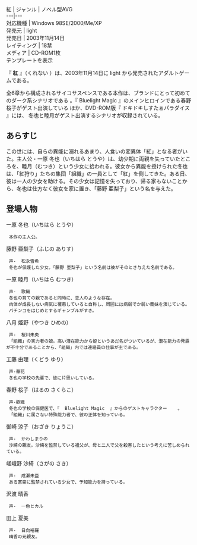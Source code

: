 紅  |  ジャンル  |  ノベル型AVG   
---|---  
対応機種  |  Windows 98SE/2000/Me/XP   
発売元  |  light   
発売日  |  2003年11月14日   
レイティング  |  18禁   
メディア  |  CD-ROM1枚   
テンプレートを表示  
  
『 **紅** 』（くれない    ）は、2003年11月14日に  light  から発売されたアダルトゲームである。

全6章から構成されるサイコサスペンスである本作は、ブランドにとって初めてのダーク系シナリオである    。『  Bluelight Magic
』のメインヒロインである春野 桜子がゲスト出演している    ほか、DVD-ROM版『  ドキドキしすたぁパラダイス  』には、
冬也と睦月がゲスト出演するシナリオが収録されている。

##  あらすじ  

この世には、自らの異能に溺れるあまり、人食いの変異体「紅」となる者がいた。主人公・一原 冬也（いちはら
とうや）は、幼少期に両親を失っていたところを、睦月（むつき）という少女に拾われる。彼女から異能を授けられた冬也は、「紅狩り」たちの集団「組織」の一員として「紅」を倒してきた。ある日、彼は一人の少女を助ける。その少女は記憶を失っており、帰る家もないことから、冬也は仕方なく彼女を家に置き、「藤野
亜梨子」という名を与えた。

##  登場人物  

一原 冬也（いちはら とうや）

     本作の主人公。 

藤野 亜梨子（ふじの ありす）

     声-  松永雪希 
     冬也が保護した少女。「藤野 亜梨子」という名前は彼がそのとき与えた名前である。 

一原 睦月（いちはら むつき）

     声-  歌織 
     冬也の育ての親であると同時に、恋人のような存在。 
     肉体が成長しない病気に罹患していると自称し、周囲には病弱でか弱い義妹を演じている。 
     パチンコをはじめとするギャンブルがすき。 

八月 姫野（やつき ひめの）

     声-  桜川未央 
     「組織」の実力者の娘。高い潜在能力から姫というあだ名がついているが、潜在能力の発露が不十分であることから、「組織」内では連絡員の仕事が主である。 

工藤 由理（くどう ゆり）

     声-華花 
     冬也の学校の先輩で、彼に片思いしている。 
春野 桜子（はるの さくらこ）

     声-歌織 
     冬也の学校の保健医で、『  Bluelight Magic  』からのゲストキャラクター    。 
     「組織」に属さない特殊能力者で、彼の正体を知っている。 

御崎 涼子（おざき りょうこ）

     声-  かわしまりの 
     沙綺の親友。沙綺を監禁している祖父が、母と二人で父を殺害したという考えに苦しめられている。 

嵯峨野 沙綺（さがの さき）

     声-  成瀬未亜 
     ある富豪に監禁されている少女で、予知能力を持っている。 

沢渡 晴香

     声-  一色ヒカル 

田上 夏美

     声-  日向裕羅 
     晴香の元親友。 


